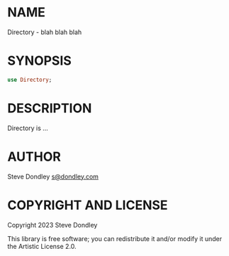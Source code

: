 NAME
====

Directory - blah blah blah

SYNOPSIS
========

```raku
use Directory;
```

DESCRIPTION
===========

Directory is ...

AUTHOR
======

Steve Dondley <s@dondley.com>

COPYRIGHT AND LICENSE
=====================

Copyright 2023 Steve Dondley

This library is free software; you can redistribute it and/or modify it under the Artistic License 2.0.

